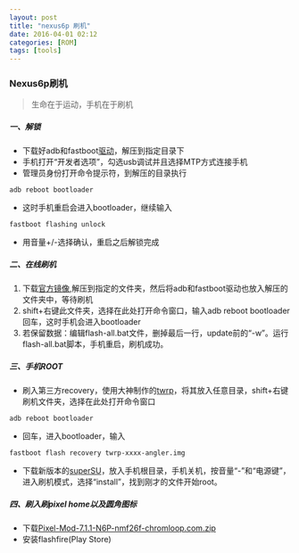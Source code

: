 ```yaml
---
layout: post
title: "nexus6p 刷机"
date: 2016-04-01 02:12
categories: [ROM]
tags: [tools]
---
```

### Nexus6p刷机 
  > 生命在于运动，手机在于刷机 

##### 一、解锁
* 下载好adb和fastboot[驱动](http://pan.baidu.com/s/1i376T5z)，解压到指定目录下
* 手机打开“开发者选项”，勾选usb调试并且选择MTP方式连接手机
* 管理员身份打开命令提示符，到解压的目录执行

~~~ shell
adb reboot bootloader
~~~

* 这时手机重启会进入bootloader，继续输入

~~~ shell
fastboot flashing unlock
~~~

* 用音量+/-选择确认，重启之后解锁完成

##### 二、在线刷机
1. 下载[官方镜像](https://developers.google.com/android/nexus/images),解压到指定的文件夹，然后将adb和fastboot驱动也放入解压的文件夹中，等待刷机
2. shift+右键此文件夹，选择在此处打开命令窗口，输入adb reboot bootloader回车，这时手机会进入bootloader
3. 若保留数据：编辑flash-all.bat文件，删掉最后一行，update前的“-w”。运行flash-all.bat脚本，手机重启，刷机成功。

##### 三、手机ROOT

- 刷入第三方recovery，使用大神制作的[twrp](https://twrp.me)，将其放入任意目录，shift+右键刷机文件夹，选择在此处打开命令窗口

~~~ shell
adb reboot bootloader
~~~

- 回车，进入bootloader，输入

~~~ shell
fastboot flash recovery twrp-xxxx-angler.img
~~~

- 下载新版本的[superSU](http://download.chainfire.eu/supersu)，放入手机根目录，手机关机，按音量“-”和“电源键”，进入刷机模式，选择“install”，找到刚才的文件开始root。

##### 四、刷入刷pixel home以及圆角图标

- 下载[Pixel-Mod-7.1.1-N6P-nmf26f-chromloop.com.zip](https://forum.xda-developers.com/nexus-6p/themes-apps/mod-pixel-exclusive-home-button-t3499244)
- 安装flashfire(Play Store)
